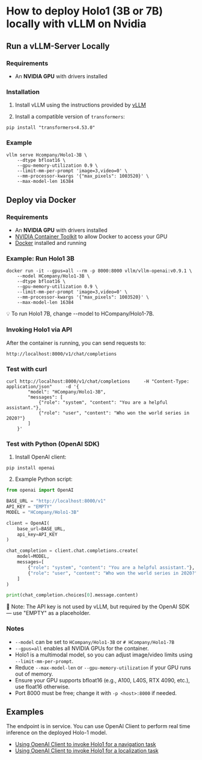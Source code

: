 # How to deploy Holo1 (3B or 7B) locally with vLLM on Nvidia 

## Run a vLLM-Server Locally

### Requirements
- An **NVIDIA GPU** with drivers installed  

### Installation
1. Install vLLM using the instructions provided by [vLLM](https://docs.vllm.ai/en/latest/getting_started/installation/index.html)

2. Install a compatible version of `transformers`:

```
pip install "transformers<4.53.0"
```

### Example

```
vllm serve Hcompany/Holo1-3B \
    --dtype bfloat16 \
    --gpu-memory-utilization 0.9 \
    --limit-mm-per-prompt 'image=3,video=0' \
    --mm-processor-kwargs '{"max_pixels": 1003520}' \
    --max-model-len 16384
```

## Deploy via Docker

### Requirements

- An **NVIDIA GPU** with drivers installed  
- [NVIDIA Container Toolkit](https://github.com/NVIDIA/nvidia-container-toolkit) to allow Docker to access your GPU  
- [Docker](https://docs.docker.com/get-docker/) installed and running  


### Example: Run Holo1 3B

```
docker run -it --gpus=all --rm -p 8000:8000 vllm/vllm-openai:v0.9.1 \
    --model HCompany/Holo1-3B \
    --dtype bfloat16 \
    --gpu-memory-utilization 0.9 \
    --limit-mm-per-prompt 'image=3,video=0' \
    --mm-processor-kwargs '{"max_pixels": 1003520}' \
    --max-model-len 16384
```

💡 To run Holo1 7B, change --model to HCompany/Holo1-7B.

### Invoking Holo1 via API

After the container is running, you can send requests to:

```
http://localhost:8000/v1/chat/completions
```

### Test with curl

```
curl http://localhost:8000/v1/chat/completions     -H "Content-Type: application/json"     -d '{
        "model": "HCompany/Holo1-3B",
        "messages": [
            {"role": "system", "content": "You are a helpful assistant."},
            {"role": "user", "content": "Who won the world series in 2020?"}
        ]
    }'
```

### Test with Python (OpenAI SDK)

1. Install OpenAI client:

```
pip install openai
```

2. Example Python script:

```Python
from openai import OpenAI

BASE_URL = "http://localhost:8000/v1"
API_KEY = "EMPTY"
MODEL = "HCompany/Holo1-3B"

client = OpenAI(
    base_url=BASE_URL,
    api_key=API_KEY
)

chat_completion = client.chat.completions.create(
    model=MODEL,
    messages=[
        {"role": "system", "content": "You are a helpful assistant."},
        {"role": "user", "content": "Who won the world series in 2020?"}
    ]
)

print(chat_completion.choices[0].message.content)
```

🔐 Note: The API key is not used by vLLM, but required by the OpenAI SDK — use "EMPTY" as a placeholder.

### Notes
- `--model` can be set to `HCompany/Holo1-3B` or `# HCompany/Holo1-7B`
- `--gpus=all` enables all NVIDIA GPUs for the container.
- Holo1 is a multimodal model, so you can adjust image/video limits using `--limit-mm-per-prompt`.
- Reduce `--max-model-len` or `--gpu-memory-utilization` if your GPU runs out of memory.
- Ensure your GPU supports bfloat16 (e.g., A100, L40S, RTX 4090, etc.), use float16 otherwise.
- Port 8000 must be free; change it with `-p <host>:8000` if needed.

## Examples

The endpoint is in service. You can use OpenAI Client to perform real time inference on the deployed Holo-1 model.

- [Using OpenAI Client to invoke Holo1 for a navigation task](https://github.com/hcompai/hai-cookbook/blob/main/holo1/vllm/invoke_navigation.ipynb)
- [Using OpenAI Client to invoke Holo1 for a localization task](https://github.com/hcompai/hai-cookbook/blob/main/holo1/vllm/invoke_localization.ipynb)